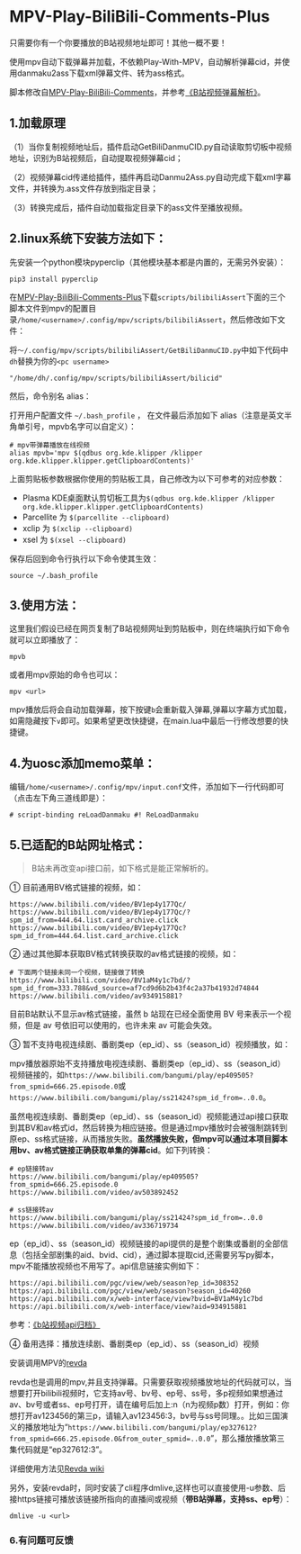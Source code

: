 # MPV-Play-BiliBili-Comments-Plus

只需要你有一个你要播放的B站视频地址即可！其他一概不要！

使用mpv自动下载弹幕并加载，不依赖Play-With-MPV，自动解析弹幕cid，并使用danmaku2ass下载xml弹幕文件、转为ass格式。

脚本修改自[MPV-Play-BiliBili-Comments](https://github.com/itKelis/MPV-Play-BiliBili-Comments)，并参考[《B站视频弹幕解析》](https://juejin.cn/post/7137928570080329741)。

## 1.加载原理

（1）当你复制视频地址后，插件启动GetBiliDanmuCID.py自动读取剪切板中视频地址，识别为B站视频后，自动提取视频弹幕cid；

（2）视频弹幕cid传递给插件，插件再启动Danmu2Ass.py自动完成下载xml字幕文件，并转换为.ass文件存放到指定目录；

（3）转换完成后，插件自动加载指定目录下的ass文件至播放视频。

## 2.linux系统下安装方法如下：

先安装一个python模块pyperclip（其他模块基本都是内置的，无需另外安装）：

`pip3 install pyperclip`

在[MPV-Play-BiliBili-Comments-Plus](https://github.com/Duter2016/MPV-Play-BiliBili-Comments-Plus)下载`scripts/bilibiliAssert`下面的三个脚本文件到mpv的配置目录`/home/<username>/.config/mpv/scripts/bilibiliAssert`，然后修改如下文件：

将`～/.config/mpv/scripts/bilibiliAssert/GetBiliDanmuCID.py`中如下代码中`dh`替换为你的`<pc username>`

`"/home/dh/.config/mpv/scripts/bilibiliAssert/bilicid"`

然后，命令别名 alias：

打开用户配置文件 `~/.bash_profile` ， 在文件最后添加如下 alias（注意是英文半角单引号，mpvb名字可以自定义）：

```
# mpv带弹幕播放在线视频
alias mpvb='mpv $(qdbus org.kde.klipper /klipper org.kde.klipper.klipper.getClipboardContents)'
```
上面剪贴板参数根据你使用的剪贴板工具，自己修改为以下可参考的对应参数：

* Plasma KDE桌面默认剪切板工具为`$(qdbus org.kde.klipper /klipper org.kde.klipper.klipper.getClipboardContents)`
* Parcellite 为 `$(parcellite --clipboard)`
* xclip 为 `$(xclip --clipboard)`
* xsel 为 `$(xsel --clipboard)`

保存后回到命令行执行以下命令使其生效：

`source ~/.bash_profile`

## 3.使用方法：

这里我们假设已经在网页复制了B站视频网址到剪贴板中，则在终端执行如下命令就可以立即播放了：

`mpvb`

或者用mpv原始的命令也可以：

`mpv <url>`

mpv播放后将会自动加载弹幕，按下按键`b`会重新载入弹幕,弹幕以字幕方式加载，如需隐藏按下`v`即可。如果希望更改快捷键，在main.lua中最后一行修改想要的快捷键。

## 4.为uosc添加memo菜单：

编辑`/home/<username>/.config/mpv/input.conf`文件，添加如下一行代码即可（点击左下角三道线即是）：

```
# script-binding reLoadDanmaku #! ReLoadDanmaku
```

## 5.已适配的B站网址格式：

> B站未再改变api接口前，如下格式是能正常解析的。

① 目前通用BV格式链接的视频，如：
```
https://www.bilibili.com/video/BV1ep4y177Qc/
https://www.bilibili.com/video/BV1ep4y177Qc/?spm_id_from=444.64.list.card_archive.click
https://www.bilibili.com/video/BV1ep4y177Qc?spm_id_from=444.64.list.card_archive.click
```
② 通过其他脚本获取BV格式转换获取的av格式链接的视频，如：
```
# 下面两个链接未同一个视频，链接做了转换
https://www.bilibili.com/video/BV1aM4y1c7bd/?spm_id_from=333.788&vd_source=af7cd9d6b2b43f4c2a37b41932d74844
https://www.bilibili.com/video/av934915881?
```
目前B站默认不显示av格式链接，虽然 b 站现在已经全面使用 BV 号来表示一个视频，但是 av 号依旧可以使用的，也许未来 av 可能会失效。

③ 暂不支持电视连续剧、番剧类ep（ep_id）、ss（season_id）视频播放，如：

mpv播放器原始不支持播放电视连续剧、番剧类ep（ep_id）、ss（season_id）视频链接的，如`https://www.bilibili.com/bangumi/play/ep409505?from_spmid=666.25.episode.0`或`https://www.bilibili.com/bangumi/play/ss21424?spm_id_from=..0.0`。

虽然电视连续剧、番剧类ep（ep_id）、ss（season_id）视频能通过api接口获取到其BV和av格式id，然后转换为相应链接。但是通过mpv播放时会被强制跳转到原ep、ss格式链接，从而播放失败。**虽然播放失败，但mpv可以通过本项目脚本用bv、av格式链接正确获取单集的弹幕cid**。如下列转换：

```
# ep链接转av
https://www.bilibili.com/bangumi/play/ep409505?from_spmid=666.25.episode.0
https://www.bilibili.com/video/av503892452

# ss链接转av
https://www.bilibili.com/bangumi/play/ss21424?spm_id_from=..0.0
https://www.bilibili.com/video/av336719734
```
ep（ep_id）、ss（season_id）视频链接的api提供的是整个剧集或番剧的全部信息（包括全部剧集的aid、bvid、cid），通过脚本提取cid,还需要另写py脚本，mpv不能播放视频也不用写了。api信息链接实例如下：
```
https://api.bilibili.com/pgc/view/web/season?ep_id=308352
https://api.bilibili.com/pgc/view/web/season?season_id=40260
https://api.bilibili.com/x/web-interface/view?bvid=BV1aM4y1c7bd
https://api.bilibili.com/x/web-interface/view?aid=934915881
```
参考：[《b站视频api归档》](https://www.hecady.com/b%E7%AB%99%E8%A7%86%E9%A2%91api%E5%BD%92%E6%A1%A3/)

④ 备用选择：播放连续剧、番剧类ep（ep_id）、ss（season_id）视频

安装调用MPV的[revda](https://github.com/THMonster/Revda)

revda也是调用的mpv,并且支持弹幕。只需要获取视频播放地址的代码就可以，当想要打开bilibili视频时，它支持av号、bv号、ep号、ss号，多p视频如果想通过av、bv号或者ss、ep号打开，请在编号后加上:n（n为视频p数）打开，例如：你想打开av123456的第三p，请输入av123456:3，bv号与ss号同理。。比如三国演义的播放地址为“`https://www.bilibili.com/bangumi/play/ep327612?from_spmid=666.25.episode.0&from_outer_spmid=..0.0`”，那么播放播放第三集代码就是“ep327612:3”。

详细使用方法见[Revda wiki](https://github.com/THMonster/Revda/wiki/1-%E5%9F%BA%E7%A1%80%E7%94%A8%E6%B3%95)

另外，安装revda时，同时安装了cli程序dmlive,这样也可以直接使用-u参数、后接https链接可播放该链接所指向的直播间或视频（**带B站弹幕，支持ss、ep号**）：

`dmlive -u <url>`

### 6.有问题可反馈
